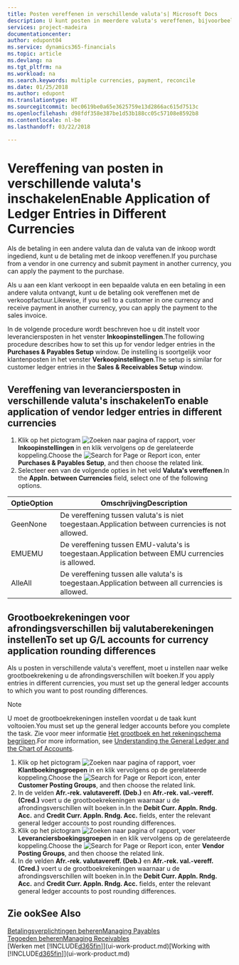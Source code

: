 ```yaml
---
title: Posten vereffenen in verschillende valuta's| Microsoft Docs
description: U kunt posten in meerdere valuta's vereffenen, bijvoorbeeld als u verkoopt in een bepaalde valuta en een betaling in een andere ontvangt.
services: project-madeira
documentationcenter: 
author: edupont04
ms.service: dynamics365-financials
ms.topic: article
ms.devlang: na
ms.tgt_pltfrm: na
ms.workload: na
ms.search.keywords: multiple currencies, payment, reconcile
ms.date: 01/25/2018
ms.author: edupont
ms.translationtype: HT
ms.sourcegitcommit: bec0619be0a65e3625759e13d2866ac615d7513c
ms.openlocfilehash: d98fdf358e387be1d53b188cc05c57108e8592b8
ms.contentlocale: nl-be
ms.lasthandoff: 03/22/2018

---
```

# <a name="enable-application-of-ledger-entries-in-different-currencies"></a><span data-ttu-id="dfca6-103">Vereffening van posten in verschillende valuta's inschakelen</span><span class="sxs-lookup"><span data-stu-id="dfca6-103">Enable Application of Ledger Entries in Different Currencies</span></span>
<span data-ttu-id="dfca6-104">Als de betaling in een andere valuta dan de valuta van de inkoop wordt ingediend, kunt u de betaling met de inkoop vereffenen.</span><span class="sxs-lookup"><span data-stu-id="dfca6-104">If you purchase from a vendor in one currency and submit payment in another currency, you can apply the payment to the purchase.</span></span>

<span data-ttu-id="dfca6-105">Als u aan een klant verkoopt in een bepaalde valuta en een betaling in een andere valuta ontvangt, kunt u de betaling ook vereffenen met de verkoopfactuur.</span><span class="sxs-lookup"><span data-stu-id="dfca6-105">Likewise, if you sell to a customer in one currency and receive payment in another currency, you can apply the payment to the sales invoice.</span></span>

<span data-ttu-id="dfca6-106">In de volgende procedure wordt beschreven hoe u dit instelt voor leveranciersposten in het venster **Inkoopinstellingen**.</span><span class="sxs-lookup"><span data-stu-id="dfca6-106">The following procedure describes how to set this up for vendor ledger entries in the **Purchases & Payables Setup** window.</span></span> <span data-ttu-id="dfca6-107">De instelling is soortgelijk voor klantenposten in het venster **Verkoopinstellingen**.</span><span class="sxs-lookup"><span data-stu-id="dfca6-107">The setup is similar for customer ledger entries in the **Sales & Receivables Setup** window.</span></span>

## <a name="to-enable-application-of-vendor-ledger-entries-in-different-currencies"></a><span data-ttu-id="dfca6-108">Vereffening van leveranciersposten in verschillende valuta's inschakelen</span><span class="sxs-lookup"><span data-stu-id="dfca6-108">To enable application of vendor ledger entries in different currencies</span></span>
1. <span data-ttu-id="dfca6-109">Klik op het pictogram ![Zoeken naar pagina of rapport](media/ui-search/search_small.png "pictogram Zoeken naar pagina of rapport"), voer **Inkoopinstellingen** in en klik vervolgens op de gerelateerde koppeling.</span><span class="sxs-lookup"><span data-stu-id="dfca6-109">Choose the ![Search for Page or Report](media/ui-search/search_small.png "Search for Page or Report icon") icon, enter **Purchases & Payables Setup**, and then choose the related link.</span></span>
2. <span data-ttu-id="dfca6-110">Selecteer een van de volgende opties in het veld **Valuta's vereffenen**.</span><span class="sxs-lookup"><span data-stu-id="dfca6-110">In the **Appln. between Currencies** field, select one of the following options.</span></span>

| <span data-ttu-id="dfca6-111">Optie</span><span class="sxs-lookup"><span data-stu-id="dfca6-111">Option</span></span> | <span data-ttu-id="dfca6-112">Omschrijving</span><span class="sxs-lookup"><span data-stu-id="dfca6-112">Description</span></span> |
| --- | --- |
| <span data-ttu-id="dfca6-113">Geen</span><span class="sxs-lookup"><span data-stu-id="dfca6-113">None</span></span> |<span data-ttu-id="dfca6-114">De vereffening tussen valuta's is niet toegestaan.</span><span class="sxs-lookup"><span data-stu-id="dfca6-114">Application between currencies is not allowed.</span></span> |
| <span data-ttu-id="dfca6-115">EMU</span><span class="sxs-lookup"><span data-stu-id="dfca6-115">EMU</span></span> |<span data-ttu-id="dfca6-116">De vereffening tussen EMU-valuta's is toegestaan.</span><span class="sxs-lookup"><span data-stu-id="dfca6-116">Application between EMU currencies is allowed.</span></span> |
| <span data-ttu-id="dfca6-117">Alle</span><span class="sxs-lookup"><span data-stu-id="dfca6-117">All</span></span> |<span data-ttu-id="dfca6-118">De vereffening tussen alle valuta's is toegestaan.</span><span class="sxs-lookup"><span data-stu-id="dfca6-118">Application between all currencies is allowed.</span></span> |

## <a name="to-set-up-gl-accounts-for-currency-application-rounding-differences"></a><span data-ttu-id="dfca6-119">Grootboekrekeningen voor afrondingsverschillen bij valutaberekeningen instellen</span><span class="sxs-lookup"><span data-stu-id="dfca6-119">To set up G/L accounts for currency application rounding differences</span></span>  
<span data-ttu-id="dfca6-120">Als u posten in verschillende valuta's vereffent, moet u instellen naar welke grootboekrekening u de afrondingsverschillen wilt boeken.</span><span class="sxs-lookup"><span data-stu-id="dfca6-120">If you apply entries in different currencies, you must set up the general ledger accounts to which you want to post rounding differences.</span></span>  

> [!NOTE]  
>  <span data-ttu-id="dfca6-121">U moet de grootboekrekeningen instellen voordat u de taak kunt voltooien.</span><span class="sxs-lookup"><span data-stu-id="dfca6-121">You must set up the general ledger accounts before you complete the task.</span></span> <span data-ttu-id="dfca6-122">Zie voor meer informatie [Het grootboek en het rekeningschema begrijpen](finance-general-ledger.md).</span><span class="sxs-lookup"><span data-stu-id="dfca6-122">For more information, see [Understanding the General Ledger and the Chart of Accounts](finance-general-ledger.md).</span></span>

1. <span data-ttu-id="dfca6-123">Klik op het pictogram ![Zoeken naar pagina of rapport](media/ui-search/search_small.png "pictogram Zoeken naar pagina of rapport"), voer **Klantboekingsgroepen** in en klik vervolgens op de gerelateerde koppeling.</span><span class="sxs-lookup"><span data-stu-id="dfca6-123">Choose the ![Search for Page or Report](media/ui-search/search_small.png "Search for Page or Report icon") icon, enter **Customer Posting Groups**, and then choose the related link.</span></span>  
2. <span data-ttu-id="dfca6-124">In de velden **Afr.-rek. valutavereff. (Deb.)** en  **Afr.-rek. val.-vereff. (Cred.)** voert u de grootboekrekeningen waarnaar u de afrondingsverschillen wilt boeken in.</span><span class="sxs-lookup"><span data-stu-id="dfca6-124">In the **Debit Curr. Appln. Rndg. Acc.** and **Credit Curr. Appln. Rndg. Acc.** fields, enter the relevant general ledger accounts to post rounding differences.</span></span>  
3. <span data-ttu-id="dfca6-125">Klik op het pictogram ![Zoeken naar pagina of rapport](media/ui-search/search_small.png "pictogram Zoeken naar pagina of rapport"), voer **Leveranciersboekingsgroepen** in en klik vervolgens op de gerelateerde koppeling.</span><span class="sxs-lookup"><span data-stu-id="dfca6-125">Choose the ![Search for Page or Report](media/ui-search/search_small.png "Search for Page or Report icon") icon, enter **Vendor Posting Groups**, and then choose the related link.</span></span>  
4. <span data-ttu-id="dfca6-126">In de velden **Afr.-rek. valutavereff. (Deb.)** en  **Afr.-rek. val.-vereff. (Cred.)** voert u de grootboekrekeningen waarnaar u de afrondingsverschillen wilt boeken in.</span><span class="sxs-lookup"><span data-stu-id="dfca6-126">In the **Debit Curr. Appln. Rndg. Acc.** and **Credit Curr. Appln. Rndg. Acc.** fields, enter the relevant general ledger accounts to post rounding differences.</span></span>  

## <a name="see-also"></a><span data-ttu-id="dfca6-127">Zie ook</span><span class="sxs-lookup"><span data-stu-id="dfca6-127">See Also</span></span>
[<span data-ttu-id="dfca6-128">Betalingsverplichtingen beheren</span><span class="sxs-lookup"><span data-stu-id="dfca6-128">Managing Payables</span></span>](payables-manage-payables.md)  
[<span data-ttu-id="dfca6-129">Tegoeden beheren</span><span class="sxs-lookup"><span data-stu-id="dfca6-129">Managing Receivables</span></span>](receivables-manage-receivables.md)  
<span data-ttu-id="dfca6-130">[Werken met [!INCLUDE[d365fin](includes/d365fin_md.md)]](ui-work-product.md)</span><span class="sxs-lookup"><span data-stu-id="dfca6-130">[Working with [!INCLUDE[d365fin](includes/d365fin_md.md)]](ui-work-product.md)</span></span>

